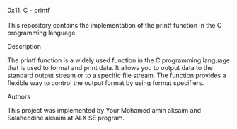 0x11. C - printf  
\
This repository contains the implementation of the printf function in the C programming language.

Description  

The printf function is a widely used function in the C programming language that is used to format and print data. It allows you to output data to the standard output stream or to a specific file stream. The function provides a flexible way to control the output format by using format specifiers.

Authors  

This project was implemented by Your Mohamed amin  aksaim and Salaheddine aksaim at ALX SE program.

